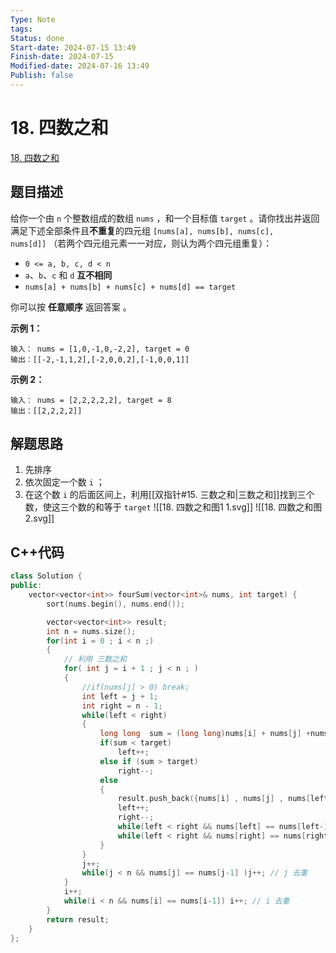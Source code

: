 ```yaml
---
Type: Note
tags: 
Status: done
Start-date: 2024-07-15 13:49
Finish-date: 2024-07-15
Modified-date: 2024-07-16 13:49
Publish: false
---
```


# 18. 四数之和
[18. 四数之和](https://leetcode.cn/problems/4sum/)

## 题目描述
给你一个由 `n` 个整数组成的数组 `nums` ，和一个目标值 `target` 。请你找出并返回满足下述全部条件且**不重复**的四元组 `[nums[a], nums[b], nums[c], nums[d]]` （若两个四元组元素一一对应，则认为两个四元组重复）：

- `0 <= a, b, c, d < n`
- `a`、`b`、`c` 和 `d` **互不相同**
- `nums[a] + nums[b] + nums[c] + nums[d] == target`

你可以按 **任意顺序** 返回答案 。

**示例 1：**

```
输入： nums = [1,0,-1,0,-2,2], target = 0
输出：[[-2,-1,1,2],[-2,0,0,2],[-1,0,0,1]]
```

**示例 2：**
```
输入： nums = [2,2,2,2,2], target = 8
输出：[[2,2,2,2]]
```

## 解题思路
1. 先排序
2. 依次固定一个数 `i` ；
3. 在这个数 `i` 的后面区间上，利用[[双指针#15. 三数之和|三数之和]]找到三个数，使这三个数的和等于 `target`
![[18. 四数之和图1 1.svg]]
![[18. 四数之和图2.svg]]


## C++代码
```cpp
class Solution {
public:
    vector<vector<int>> fourSum(vector<int>& nums, int target) {
        sort(nums.begin(), nums.end());

        vector<vector<int>> result;
        int n = nums.size();
        for(int i = 0 ; i < n ;)
        {
            // 利用 三数之和
            for( int j = i + 1 ; j < n ; )
            {
                //if(nums[j] > 0) break;
                int left = j + 1;
                int right = n - 1;
                while(left < right)
                {
                    long long  sum = (long long)nums[i] + nums[j] +nums[left] + nums[right];
                    if(sum < target)
                        left++;
                    else if (sum > target)
                        right--;
                    else
                    {
                        result.push_back({nums[i] , nums[j] , nums[left] , nums[right]});
                        left++;
                        right--;
                        while(left < right && nums[left] == nums[left-1] ) left++; //left 去重
                        while(left < right && nums[right] == nums[right+1]) right--; // right 去重
                    }
                }
                j++;
                while(j < n && nums[j] == nums[j-1] )j++; // j 去重
            }
            i++;
            while(i < n && nums[i] == nums[i-1]) i++; // i 去重
        }
        return result;
    }
};
```


